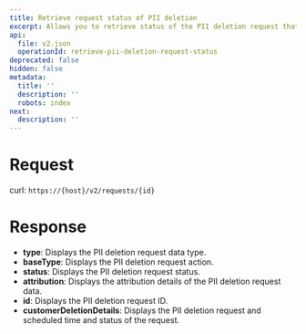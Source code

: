 ```yaml
---
title: Retrieve request status of PII deletion
excerpt: Allows you to retrieve status of the PII deletion request that you raised.
api:
  file: v2.json
  operationId: retrieve-pii-deletion-request-status
deprecated: false
hidden: false
metadata:
  title: ''
  description: ''
  robots: index
next:
  description: ''
---
```

# Request

curl: `https://{host}/v2/requests/{id}`

# Response

* **type**: Displays the PII deletion request data type.
* **baseType**:  Displays the PII deletion request action.
* **status**: Displays the PII deletion request status.
* **attribution**: Displays the attribution details of the PII deletion request data.
* **id**:  Displays the PII deletion request ID.
* **customerDeletionDetails**: Displays the PII deletion request and scheduled time and status of the request.